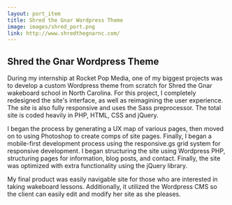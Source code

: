 ```yaml
---
layout: port_item
title: Shred the Gnar Wordpress Theme
image: images/shred_port.png
link: http://www.shredthegnarnc.com/
---
```


## Shred the Gnar Wordpress Theme

During my internship at Rocket Pop Media, one of my biggest projects was to develop a custom Wordpress theme from scratch for Shred the Gnar wakeboard school in North Carolina. For this project, I completely redesigned the site's interface, as well as reimagining the user experience. The site is also fully responsive and uses the Sass preprocessor. The total site is coded heavily in PHP, HTML, CSS and jQuery. 

I began the process by generating a UX map of various pages, then moved on to using Photoshop to create comps of site pages. Finally, I began a mobile-first development process using the responsive.gs grid system for responsive development. I began structuring the site using Wordpress PHP, structuring pages for information, blog posts, and contact. Finally, the site was optimized with extra functionality using the jQuery library.

My final product was easily navigable site for those who are interested in taking wakeboard lessons. Additionally, it utilized the Wordpress CMS so the client can easily edit and modify her site as she pleases. 